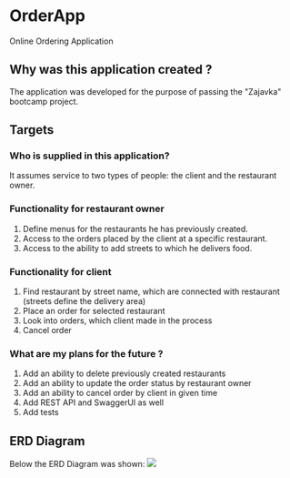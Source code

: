 # OrderApp
Online Ordering Application
## Why was this application created ?
The application was developed for the purpose of passing the "Zajavka" bootcamp project.

## Targets
### Who is supplied in this application?
It assumes service to two types of people: the client and the restaurant owner.

### Functionality for restaurant owner
1. Define menus for the restaurants he has previously created.
2. Access to the orders placed by the client at a specific restaurant.
3. Access to the ability to add streets to which he delivers food.

### Functionality for client
1. Find restaurant by street name, which are connected with restaurant (streets define the delivery area)
2. Place an order for selected restaurant
3. Look into orders, which client made in the process
4. Cancel order

### What are my plans for the future ? 
1. Add an ability to delete previously created restaurants 
2. Add an ability to update the order status by restaurant owner
3. Add an ability to cancel order by client in given time
4. Add REST API and SwaggerUI as well  
5. Add tests

## ERD Diagram
Below the ERD Diagram was shown:
![](*\src\main\resources\erd_diagram_order_app.png)